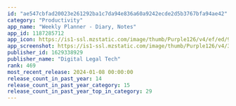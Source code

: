 ```yaml
---
id: "ae547cbfad20023e261292ba1c7da94e836a60a9242ecde2d5b3767bfa94ae42"
category: "Productivity"
app_name: "Weekly Planner - Diary, Notes"
app_id: 1187285712
app_icon: https://is1-ssl.mzstatic.com/image/thumb/Purple126/v4/ef/ed/99/efed9929-4b33-708e-4d22-185b78e5d781/AppIcon-1x_U007emarketing-0-7-0-85-220-0.png/1024x1024bb.png
app_screenshot: https://is1-ssl.mzstatic.com/image/thumb/Purple126/v4/36/b3/81/36b381a0-d8f9-a528-ab1a-9e46aae7c8e8/19c6e21c-a26e-4ce6-bd1d-dd8f5ec322e6_iPhone-6.5_01.jpg/1242x2688bb.png
publisher_id: 1629338929
publisher_name: "Digital Legal Tech"
rank: 469
most_recent_release: 2024-01-08 00:00:00
release_count_in_past_year: 14
release_count_in_past_year_category: 15
release_count_in_past_year_top_in_category: 29
---
```

